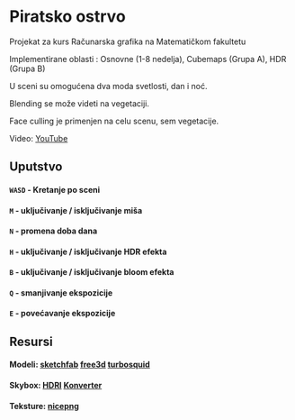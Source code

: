 # Piratsko ostrvo

Projekat za kurs Računarska grafika na Matematičkom fakultetu

Implementirane oblasti : Osnovne (1-8 nedelja), Cubemaps (Grupa A), HDR (Grupa B)

U sceni su omogućena dva moda svetlosti, dan i noć.

Blending se može videti na vegetaciji.

Face culling je primenjen na celu scenu, sem vegetacije.

Video: [YouTube](https://youtu.be/H0ifbdZv2qA)

## Uputstvo

####  `WASD` - Kretanje po sceni 

####  `M` - uključivanje / isključivanje miša 

####  `N` - promena doba dana 

####  `H` -  uključivanje / isključivanje HDR efekta

####  `B` -  uključivanje / isključivanje bloom efekta

####  `Q` - smanjivanje ekspozicije

####  `E` - povećavanje ekspozicije

## Resursi

#### Modeli: [sketchfab](sketchfab.com) [free3d](free3d.com) [turbosquid](turbosquid.com)
#### Skybox: [HDRI](https://polyhaven.com/) [Konverter](https://matheowis.github.io/HDRI-to-CubeMap/)
#### Teksture: [nicepng](nicepng.com)
